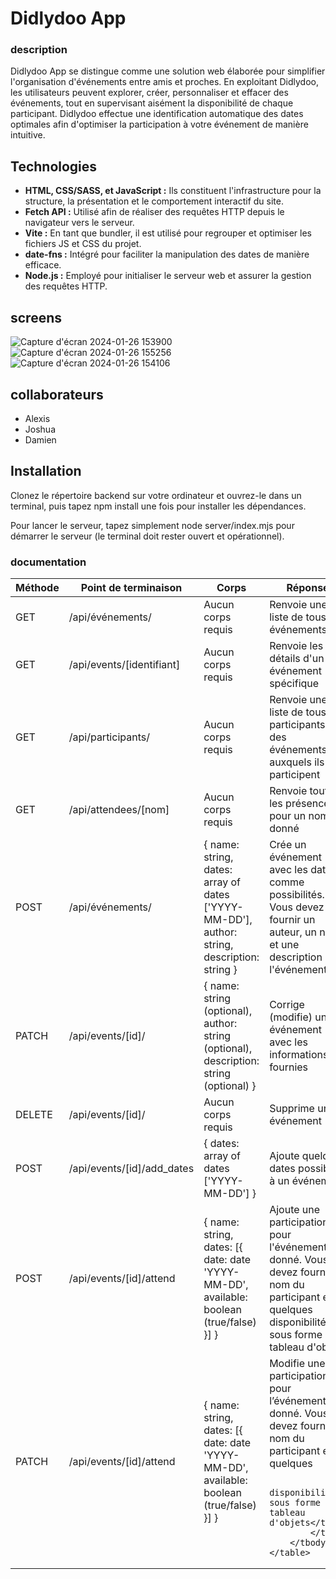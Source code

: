 # Didlydoo App

### description

Didlydoo App se distingue comme une solution web élaborée pour simplifier l'organisation d'événements entre amis et proches. En exploitant Didlydoo, les utilisateurs peuvent explorer, créer, personnaliser et effacer des événements, tout en supervisant aisément la disponibilité de chaque participant. Didlydoo effectue une identification automatique des dates optimales afin d'optimiser la participation à votre événement de manière intuitive.


## Technologies

- **HTML, CSS/SASS, et JavaScript :** Ils constituent l'infrastructure pour la structure, la présentation et le comportement interactif du site.
- **Fetch API :** Utilisé afin de réaliser des requêtes HTTP depuis le navigateur vers le serveur.
- **Vite :** En tant que bundler, il est utilisé pour regrouper et optimiser les fichiers JS et CSS du projet.
- **date-fns :** Intégré pour faciliter la manipulation des dates de manière efficace.
- **Node.js :** Employé pour initialiser le serveur web et assurer la gestion des requêtes HTTP.

## screens

![Capture d'écran 2024-01-26 153900](https://github.com/Dams4953/didlydoo-app/assets/141829372/32df369b-3b7f-46a3-8ad5-07626fa4a3ee)
![Capture d'écran 2024-01-26 155256](https://github.com/Dams4953/didlydoo-app/assets/141829372/8ef89eb3-9f1c-42ba-bd42-a1bc51762b6a)
![Capture d'écran 2024-01-26 154106](https://github.com/Dams4953/didlydoo-app/assets/141829372/ea9f2a5b-c089-4437-848d-19529e1c9fa5)

## collaborateurs

- Alexis
- Joshua
- Damien


## Installation

Clonez le répertoire backend sur votre ordinateur et ouvrez-le dans un terminal, puis tapez npm install une fois pour installer les dépendances.

Pour lancer le serveur, tapez simplement node server/index.mjs pour démarrer le serveur (le terminal doit rester ouvert et opérationnel).

### documentation
<table>
        <thead>
            <tr>
                <th>Méthode</th>
                <th>Point de terminaison</th>
                <th>Corps</th>
                <th>Réponse</th>
            </tr>
        </thead>
        <tbody>
            <tr>
                <td>GET</td>
                <td>/api/événements/</td>
                <td>Aucun corps requis</td>
                <td>Renvoie une liste de tous les événements</td>
            </tr>
            <tr>
                <td>GET</td>
                <td>/api/events/[identifiant]</td>
                <td>Aucun corps requis</td>
                <td>Renvoie les détails d'un événement spécifique</td>
            </tr>
            <tr>
                <td>GET</td>
                <td>/api/participants/</td>
                <td>Aucun corps requis</td>
                <td>Renvoie une liste de tous les participants et des événements auxquels ils participent</td>
            </tr>
            <tr>
                <td>GET</td>
                <td>/api/attendees/[nom]</td>
                <td>Aucun corps requis</td>
                <td>Renvoie toutes les présences pour un nom donné</td>
            </tr>
            <tr>
                <td>POST</td>
                <td>/api/événements/</td>
                <td>{ name: string, dates: array of dates ['YYYY-MM-DD'], author: string, description: string }</td>
                <td>Crée un événement avec les dates comme possibilités. Vous devez fournir un auteur, un nom et une
                    description de l'événement</td>
            </tr>
            <tr>
                <td>PATCH</td>
                <td>/api/events/[id]/</td>
                <td>{ name: string (optional), author: string (optional), description: string (optional) }</td>
                <td>Corrige (modifie) un événement avec les informations fournies</td>
            </tr>
            <tr>
                <td>DELETE</td>
                <td>/api/events/[id]/</td>
                <td>Aucun corps requis</td>
                <td>Supprime un événement</td>
            </tr>
            <tr>
                <td>POST</td>
                <td>/api/events/[id]/add_dates</td>
                <td>{ dates: array of dates ['YYYY-MM-DD'] }</td>
                <td>Ajoute quelques dates possibles à un événement</td>
            </tr>
            <tr>
                <td>POST</td>
                <td>/api/events/[id]/attend</td>
                <td>{ name: string, dates: [{ date: date 'YYYY-MM-DD', available: boolean (true/false) }] }</td>
                <td>Ajoute une participation pour l'événement donné. Vous devez fournir le nom du participant et quelques
                    disponibilités, sous forme d'un tableau d'objets</td>
            </tr>
            <tr>
                <td>PATCH</td>
                <td>/api/events/[id]/attend</td>
                <td>{ name: string, dates: [{ date: date 'YYYY-MM-DD', available: boolean (true/false) }] }</td>
                <td>Modifie une participation pour l’événement donné. Vous devez fournir le nom du participant et quelques


                    disponibilités, sous forme d'un tableau d'objets</td>
            </tr>
        </tbody>
    </table>


